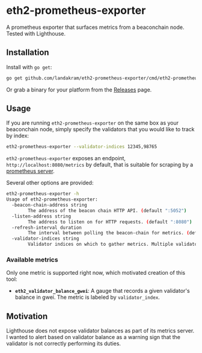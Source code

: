 # eth2-prometheus-exporter

A prometheus exporter that surfaces metrics from a beaconchain node. Tested with Lighthouse.

## Installation

Install with `go get`:

```sh
go get github.com/landakram/eth2-prometheus-exporter/cmd/eth2-prometheus-exporter
```

Or grab a binary for your platform from the [Releases](https://github.com/landakram/eth2-prometheus-exporter/releases) page.

## Usage

If you are running `eth2-prometheus-exporter` on the same box as your beaconchain node, simply specify the validators that you would like to track by index:

```sh
eth2-prometheus-exporter --validator-indices 12345,98765
```

`eth2-prometheus-exporter` exposes an endpoint, `http://localhost:8080/metrics` by default, that is suitable for scraping by a [prometheus server](https://prometheus.io/).

Several other options are provided:

```sh
eth2-prometheus-exporter -h
Usage of eth2-prometheus-exporter:
  -beacon-chain-address string
    	The address of the beacon chain HTTP API. (default ":5052")
  -listen-address string
    	The address to listen on for HTTP requests. (default ":8080")
  -refresh-interval duration
    	The interval between polling the beacon-chain for metrics. (default 5s)
  -validator-indices string
    	Validator indices on which to gather metrics. Multiple validators may be specified as a comma separated list, e.g. 12345,98765
```

### Available metrics

Only one metric is supported right now, which motivated creation of this tool:

* **`eth2_validator_balance_gwei`**: A gauge that records a given validator's balance in gwei. The metric is labeled by `validator_index`.

## Motivation

Lighthouse does not expose validator balances as part of its metrics server. I wanted to alert based on validator balance as a warning sign that the validator is not correctly performing its duties.

